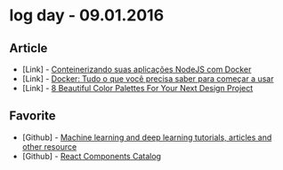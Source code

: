 # log day - 09.01.2016

## Article

- \[Link\] - [Conteinerizando suas aplicações NodeJS com Docker](https://medium.com/@hudsonbrendon/conteinerizando-suas-aplica%C3%A7%C3%B5es-nodejs-com-docker-5d370cb4f5d7#.645e86tbm)
- \[Link\] - [Docker: Tudo o que você precisa saber para começar a usar](https://medium.com/@hudsonbrendon/docker-tudo-o-que-voc%C3%AA-precisa-saber-para-come%C3%A7ar-a-usar-b82b2d4284f0#.47cm636u3)
- \[Link\] - [8 Beautiful Color Palettes For Your Next Design Project](http://digitalsynopsis.com/design/minimal-web-color-palettes-combination-hex-code/)


## Favorite

- \[Github\] - [Machine learning and deep learning tutorials, articles and other resource](https://github.com/ujjwalkarn/Machine-Learning-Tutorials)
- \[Github\] - [React Components Catalog](https://github.com/brillout/awesome-react-components)
